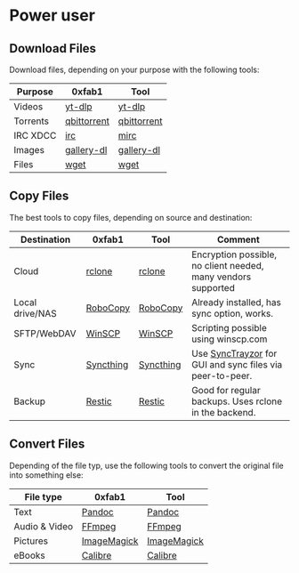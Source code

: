 # Power user

## Download Files

Download files, depending on your purpose with the following tools:

| Purpose  | 0xfab1                                 | Tool                                             |
|----------|----------------------------------------|--------------------------------------------------|
| Videos   | [yt-dlp](../tools/yt-dlp.md)           | [yt-dlp](https://github.com/yt-dlp/yt-dlp)       |
| Torrents | [qbittorrent](../tools/qbittorrent.md) | [qbittorrent](https://www.qbittorrent.org/)      |
| IRC XDCC | [irc](../tools/irc.md)                 | [mirc](https://www.mirc.com/)                    |
| Images   | [gallery-dl](../tools/gallery-dl.md)   | [gallery-dl](https://github.com/mikf/gallery-dl) |
| Files    | [wget](../tools/wget.md)               | [wget](https://ftp.gnu.org/gnu/wget/)            |

## Copy Files

The best tools to copy files, depending on source and destination:

| Destination     | 0xfab1                             | Tool                                                                                                 | Comment                                                                                            |
|-----------------|------------------------------------|------------------------------------------------------------------------------------------------------|----------------------------------------------------------------------------------------------------|
| Cloud           | [rclone](../tools/rclone.md)       | [rclone](https://rclone.org/)                                                                        | Encryption possible, no client needed, many vendors supported                                      |
| Local drive/NAS | [RoboCopy](../tools/robocopy.md)   | [RoboCopy](https://docs.microsoft.com/en-us/windows-server/administration/windows-commands/robocopy) | Already installed, has sync option, works.                                                         |
| SFTP/WebDAV     | [WinSCP](../tools/WinSCP.md)       | [WinSCP](https://winscp.net)                                                                         | Scripting possible using winscp.com                                                                |
| Sync            | [Syncthing](../tools/syncthing.md) | [Syncthing](https://syncthing.net/)                                                                  | Use [SyncTrayzor](https://github.com/canton7/SyncTrayzor) for GUI and sync files via peer-to-peer. |
| Backup          | [Restic](../tools/restic.md)       | [Restic](https://restic.net/)                                                                        | Good for regular backups. Uses rclone in the backend.                                              |

## Convert Files

Depending of the file typ, use the following tools to convert the original file into something else:

| File type     | 0xfab1                                  | Tool                                   |
|---------------|-----------------------------------------|----------------------------------------|
| Text          | [Pandoc](../tools/pandoc.md)            | [Pandoc](https://pandoc.org/)          |
| Audio & Video | [FFmpeg](../tools/ffmpeg.md)            | [FFmpeg](https://ffmpeg.org/)          |
| Pictures      | [ImageMagick](../tools/image-magick.md) | [ImageMagick](https://imagemagick.org) |
| eBooks        | [Calibre](../tools/calibre.md)          | [Calibre](https://calibre-ebook.com/)  |
